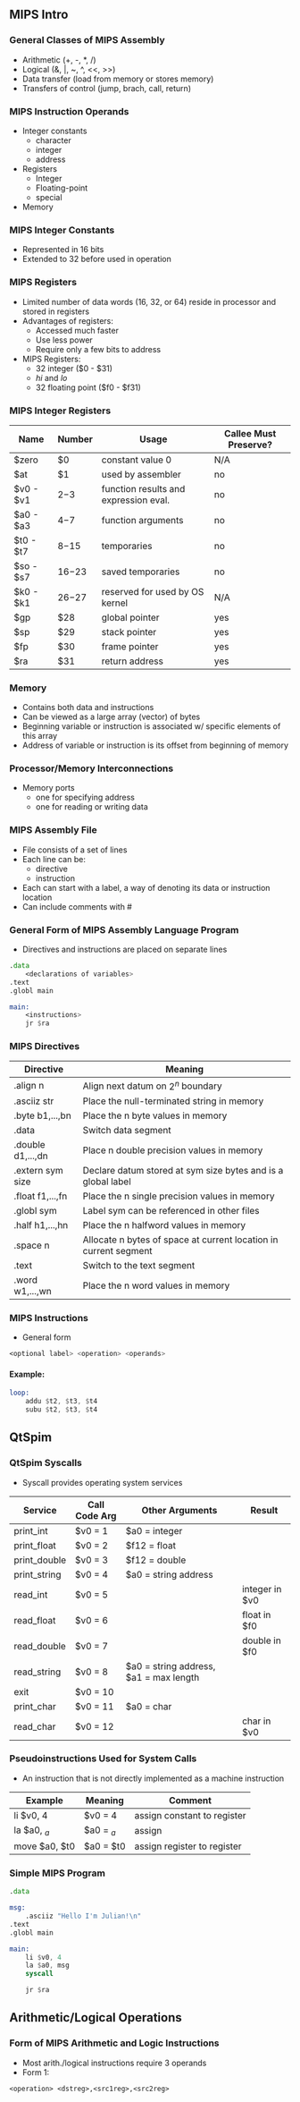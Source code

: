 ## MIPS Intro
### General Classes of MIPS Assembly
- Arithmetic (+, -, *, /)
- Logical (&, |, ~, ^, <<, >>)
- Data transfer (load from memory or stores memory)
- Transfers of control (jump, brach, call, return)

### MIPS Instruction Operands
- Integer constants
	- character
	- integer
	- address
- Registers
	- Integer
	- Floating-point
	- special
- Memory

### MIPS Integer Constants
- Represented in 16 bits
- Extended to 32 before used in operation

### MIPS Registers
- Limited number of data words (16, 32, or 64) reside in processor and stored in registers
- Advantages of registers:
	- Accessed much faster
	- Use less power
	- Require only a few bits to address
- MIPS Registers:
	- 32 integer ($0 - $31)
	- *hi* and *lo*
	- 32 floating point ($f0 - $f31)

### MIPS Integer Registers
| Name      | Number  | Usage                                 | Callee Must Preserve? |
| --------- | ------- | ------------------------------------- | --------------------- |
| $zero     | $0      | constant value 0                      | N/A                   |
| $at       | $1      | used by assembler                     | no                    |
| $v0 - $v1 | $2-$3   | function results and expression eval. | no                    |
| $a0 - $a3 | $4-$7   | function arguments                    | no                    |
| $t0 - $t7 | $8-$15  | temporaries                           | no                    |
| $so - $s7 | $16-$23 | saved temporaries                     | no                    |
| $k0 - $k1 | $26-$27 | reserved for used by OS kernel        | N/A                   |
| $gp       | $28     | global pointer                        | yes                   |
| $sp       | $29     | stack pointer                         | yes                   |
| $fp       | $30     | frame pointer                         | yes                   |
| $ra       | $31     | return address                        | yes                   |

### Memory
- Contains both data and instructions
- Can be viewed as a large array (vector) of bytes
- Beginning variable or instruction is associated w/ specific elements of this array
- Address of variable or instruction is its offset from beginning of memory

### Processor/Memory Interconnections
- Memory ports
	- one for specifying address
	- one for reading or writing data

### MIPS Assembly File
- File consists of a set of lines
- Each line can be:
	- directive
	- instruction
- Each can start with a label, a way of denoting its data or instruction location
- Can include comments with #

### General Form of MIPS Assembly Language Program
- Directives and instructions are placed on separate lines
``` asm
.data
	<declarations of variables>
.text
.globl main

main:
	<instructions>
	jr $ra
```

### MIPS Directives
| Directive         | Meaning                                                          |
| ----------------- | ---------------------------------------------------------------- |
| .align n          | Align next datum on $2^n$ boundary                               |
| .asciiz str       | Place the null-terminated string in memory                       |
| .byte b1,...,bn   | Place the n byte values in memory                                |
| .data             | Switch data segment                                              |
| .double d1,...,dn | Place n double precision values in memory                        |
| .extern sym size  | Declare datum stored at sym size bytes and is a global label     |
| .float f1,...,fn  | Place the n single precision values in memory                    |
| .globl sym        | Label sym can be referenced in other files                       |
| .half h1,...,hn   | Place the n halfword values in memory                            |
| .space n          | Allocate n bytes of space at current location in current segment |
| .text             | Switch to the text segment                                       |
| .word w1,...,wn   | Place the n word values in memory                                |

### MIPS Instructions
- General form
```asm
<optional label> <operation> <operands>
```
#### Example:
```asm
loop:
	addu $t2, $t3, $t4
	subu $t2, $t3, $t4
```

## QtSpim

### QtSpim Syscalls
- Syscall provides operating system services

| Service      | Call Code Arg | Other Arguments                        | Result         |
| ------------ | ------------- | -------------------------------------- | -------------- |
| print_int    | $v0 = 1       | $a0 = integer                          |                |
| print_float  | $v0 = 2       | $f12 = float                           |                |
| print_double | $v0 = 3       | $f12 = double                          |                |
| print_string | $v0 = 4       | $a0 = string address                   |                |
| read_int     | $v0 = 5       |                                        | integer in $v0 |
| read_float   | $v0 = 6       |                                        | float in $f0   |
| read_double  | $v0 = 7       |                                        | double in $f0  |
| read_string  | $v0 = 8       | $a0 = string address, $a1 = max length |                |
| exit         | $v0 = 10      |                                        |                |
| print_char   | $v0 = 11      | $a0 = char                             |                |
| read_char    | $v0 = 12      |                                        | char in $v0    |

### Pseudoinstructions Used for System Calls
- An instruction that is not directly implemented as a machine instruction

| Example       | Meaning    | Comment                     |
| ------------- | ---------- | --------------------------- |
| li $v0, 4     | $v0 = 4    | assign constant to register |
| la $a0, $_a$  | $a0 = $_a$ | assign                      |
| move $a0, $t0 | $a0 = $t0  | assign register to register |

### Simple MIPS Program
```asm
.data

msg:
	.asciiz "Hello I'm Julian!\n"
.text
.globl main

main:
	li $v0, 4
	la $a0, msg
	syscall

	jr $ra
```


## Arithmetic/Logical Operations

### Form of MIPS Arithmetic and Logic Instructions
- Most arith./logical instructions require 3 operands
- Form 1:
```
<operation> <dstreg>,<src1reg>,<src2reg>
```


